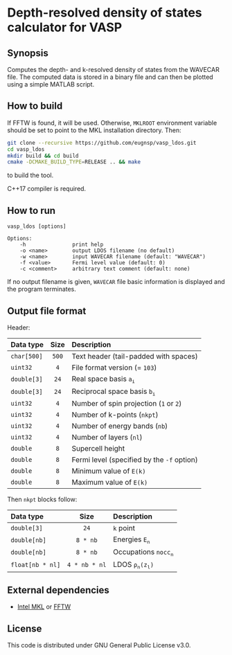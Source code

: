 # Depth-resolved density of states calculator for VASP

## Synopsis

Computes the depth- and k-resolved density of states from the WAVECAR file.
The computed data is stored in a binary file and can then be plotted using
a simple MATLAB script.

## How to build

If FFTW is found, it will be used. Otherwise, `MKLROOT` environment variable
should be set to point to the MKL installation directory. Then:

```sh
git clone --recursive https://github.com/eugnsp/vasp_ldos.git
cd vasp_ldos
mkdir build && cd build
cmake -DCMAKE_BUILD_TYPE=RELEASE .. && make
```

to build the tool.

C++17 compiler is required.

## How to run

```none
vasp_ldos [options]

Options:
    -h               print help
    -o <name>        output LDOS filename (no default)
    -w <name>        input WAVECAR filename (default: "WAVECAR")
    -f <value>       Fermi level value (default: 0)
    -c <comment>     arbitrary text comment (default: none)
```

If no output filename is given, `WAVECAR` file basic information is displayed
and the program terminates.

## Output file format

Header:

| Data type    | Size      |  Description                                           |
|:-------------|:---------:|:-------------------------------------------------------|
| `char[500]`  | `500`     | Text header (tail-padded with spaces)                  |
| `uint32`     | `4`       | File format version (= `103`)                          |
| `double[3]`  | `24`      | Real space basis <code>a<sub>i</sub></code>            |
| `double[3]`  | `24`      | Reciprocal space basis <code>b<sub>i</sub></code>      |
| `uint32`     | `4`       | Number of spin projection (`1` or `2`)                 |
| `uint32`     | `4`       | Number of k-points (`nkpt`)                            |
| `uint32`     | `4`       | Number of energy bands (`nb`)                          |
| `uint32`     | `4`       | Number of layers (`nl`)                                |
| `double`	   | `8`       | Supercell height	                                    |
| `double`     | `8`       | Fermi level (specified by the `-f` option)	            |
| `double`     | `8`       | Minimum value of `E(k)`                                |
| `double`     | `8`       | Maximum value of `E(k)`                                |

Then `nkpt` blocks follow:

| Data type        | Size          |  Description                                        |
|:-----------------|:-------------:|:----------------------------------------------------|
| `double[3]`      | `24`          | `k` point                                           |
| `double[nb]`     | `8 * nb`      | Energies <code>E<sub>n</sub></code>                 |
| `double[nb]`     | `8 * nb`      | Occupations <code>nocc<sub>n</sub></code>           |
| `float[nb * nl]` | `4 * nb * nl` | LDOS <code>&rho;<sub>n</sub>(z<sub>l</sub>)</code>  |

## External dependencies

* [Intel MKL](https://software.intel.com/en-us/mkl) or [FFTW](http://www.fftw.org/)

## License

This code is distributed under GNU General Public License v3.0.
